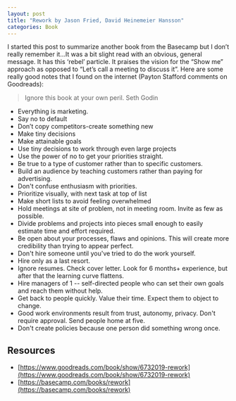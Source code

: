 ```yaml
---
layout: post
title: "Rework by Jason Fried, David Heinemeier Hansson"
categories: Book
---
```


I started this post to summarize another book from the Basecamp but I don’t really remember it&hellip;It was a bit slight read with an obvious, general message. It has this ‘rebel’ particle. It praises the vision for the “Show me” approach as opposed to “Let’s call a meeting to discuss it”. Here are some really good notes that I found on the internet (Payton Stafford comments on Goodreads):

>   Ignore this book at your own peril. Seth Godin


*   Everything is marketing.
*   Say no to default
*   Don’t copy competitors-create something new
*   Make tiny decisions
*   Make attainable goals
*   Use tiny decisions to work through even large projects
*   Use the power of no to get your priorities straight.
*   Be true to a type of customer rather than to specific customers.
*   Build an audience by teaching customers rather than paying for advertising.
*   Don't confuse enthusiasm with priorities.
*   Prioritize visually, with next task at top of list
*   Make short lists to avoid feeling overwhelmed
*   Hold meetings at site of problem, not in meeting room. Invite as few as possible.
*   Divide problems and projects into pieces small enough to easily estimate time and effort required.
*   Be open about your processes, flaws and opinions. This will create more credibility than trying to appear perfect.
*   Don't hire someone until you've tried to do the work yourself.
*   Hire only as a last resort.
*   Ignore resumes. Check cover letter. Look for 6 months+ experience, but after that the learning curve flattens.
*   Hire managers of 1 -- self-directed people who can set their own goals and reach them without help.
*   Get back to people quickly. Value their time. Expect them to object to change.
*   Good work environments result from trust, autonomy, privacy. Don't require approval. Send people home at five.
*   Don't create policies because one person did something wrong once.


## Resources



*   [https://www.goodreads.com/book/show/6732019-rework](https://www.goodreads.com/book/show/6732019-rework)
*   [https://basecamp.com/books/rework](https://basecamp.com/books/rework)